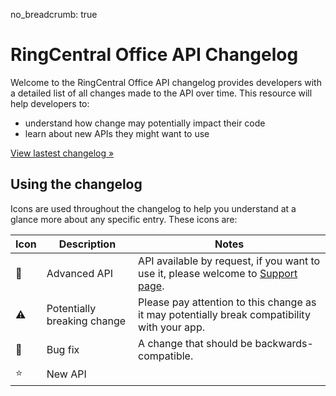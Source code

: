 no_breadcrumb: true

# RingCentral Office API Changelog

Welcome to the RingCentral Office API changelog provides developers with a detailed list of all changes made to the API over time. This resource will help developers to:

* understand how change may potentially impact their code
* learn about new APIs they might want to use

<a href="1_0_45/" class="btn btn-primary">View lastest changelog &raquo;</a>

## Using the changelog

Icons are used throughout the changelog to help you understand at a glance more about any specific entry. These icons are:

| Icon | Description | Notes |
|-|-|-|
| 🔐 | Advanced API | API available by request, if you want to use it, please welcome to [Support page](https://developers.ringcentral.com/support.html). |
| ⚠️  | Potentially breaking change | Please pay attention to this change as it may potentially break compatibility with your app. |
| 🔧 | Bug fix | A change that should be backwards-compatible. |
| ⭐️ | New API | |


